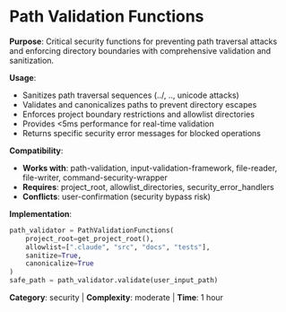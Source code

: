 # Path Validation Functions

**Purpose**: Critical security functions for preventing path traversal attacks and enforcing directory boundaries with comprehensive validation and sanitization.

**Usage**: 
- Sanitizes path traversal sequences (../, ..\, unicode attacks)
- Validates and canonicalizes paths to prevent directory escapes
- Enforces project boundary restrictions and allowlist directories
- Provides <5ms performance for real-time validation
- Returns specific security error messages for blocked operations

**Compatibility**: 
- **Works with**: path-validation, input-validation-framework, file-reader, file-writer, command-security-wrapper
- **Requires**: project_root, allowlist_directories, security_error_handlers
- **Conflicts**: user-confirmation (security bypass risk)

**Implementation**:
```python
path_validator = PathValidationFunctions(
    project_root=get_project_root(),
    allowlist=[".claude", "src", "docs", "tests"],
    sanitize=True,
    canonicalize=True
)
safe_path = path_validator.validate(user_input_path)
```

**Category**: security | **Complexity**: moderate | **Time**: 1 hour